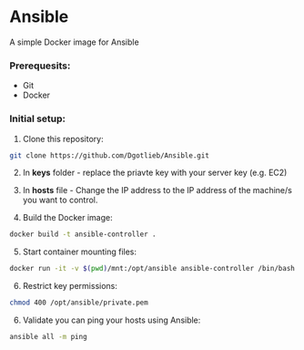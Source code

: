 # Ansible
A simple Docker image for Ansible

### Prerequesits:
* Git
* Docker


### Initial setup:
1. Clone this repository:
``` bash
git clone https://github.com/Dgotlieb/Ansible.git
```  
2. In **keys** folder - replace the priavte key with your server key (e.g. EC2)  
3. In **hosts** file - Change the IP address to the IP address of the machine/s you want to control.   

4. Build the Docker image:  
``` bash
docker build -t ansible-controller .
```
5. Start container mounting files:  
``` bash
docker run -it -v $(pwd)/mnt:/opt/ansible ansible-controller /bin/bash
```
    
6. Restrict key permissions:
``` bash
chmod 400 /opt/ansible/private.pem
```

6. Validate you can ping your hosts using Ansible:
``` bash
ansible all -m ping
```

